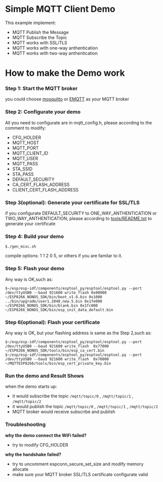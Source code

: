 
# Simple MQTT Client Demo

This example implement:
- MQTT Publish the Message
- MQTT Subscribe the Topic
- MQTT works with SSL/TLS
- MQTT works with one-way anthentication
- MQTT works with two-way anthentication

# How to make the Demo work

### Step 1: Start the MQTT broker

you could choose [mosquitto](https://mosquitto.org) or [EMQTT](https://github.com/emqtt/emqttd) as your MQTT broker

### Step 2: Configurate your demo

All you need to configurate are in mqtt_config.h, please according to the comment to modify:
- CFG_HOLDER
- MQTT_HOST
- MQTT_PORT
- MQTT_CLIENT_ID
- MQTT_USER
- MQTT_PASS
- STA_SSID
- STA_PASS
- DEFAULT_SECURITY
- CA_CERT_FLASH_ADDRESS
- CLIENT_CERT_FLASH_ADDRESS

### Step 3(optional): Generate your certificate for SSL/TLS

if you configurate DEFAULT_SECURITY to ONE_WAY_ANTHENTICATION or TWO_WAY_ANTHENTICATION, please according to [tools/README.txt](../../tools/README.md) to generate your certificate

### Step 4: Build your demo

```
$./gen_misc.sh
```

compile options: 1 1 2 0 5, or others if you are familar to it.

### Step 5: Flash your demo

Any way is OK,such as:
```
$~/esp/esp-idf/components/esptool_py/esptool/esptool.py --port /dev/ttyUSB0 --baud 921600 write_flash 0x00000 ~/ESP8266_NONOS_SDK/bin/boot_v1.6.bin 0x1000 ../bin/upgrade/user1.2048.new.5.bin 0x1fe000 ~/ESP8266_NONOS_SDK/bin/blank.bin 0x1fc000 ~/ESP8266_NONOS_SDK/bin/esp_init_data_default.bin
```

### Step 6(optional): Flash your certificate

Any way is OK, but your flashing address is same as the Step 2,such as:

```
$~/esp/esp-idf/components/esptool_py/esptool/esptool.py --port /dev/ttyUSB0 --baud 921600 write_flash  0x77000 ~/ESP8266_NONOS_SDK/tools/bin/esp_ca_cert.bin
$~/esp/esp-idf/components/esptool_py/esptool/esptool.py --port /dev/ttyUSB0 --baud 921600 write_flash  0x78000 ~/MQTTESP8266/tools/bin/esp_cert_private_key.bin
```
### Run the demo and Result Shows

when the demo starts up:
- it would subscribe the topic `/mqtt/topic/0` , `/mqtt/topic/1` , `/mqtt/topic/2` 
- it would publish the topic `/mqtt/topic/0` , `/mqtt/topic/1` , `/mqtt/topic/2` 
- MQTT broker would receive subscribe and publish

### Troubleshooting

**why the demo connect the WiFi failed?**
- try to modify CFG_HOLDER

**why the handshake failed?**

- try to uncomment espconn_secure_set_size and modify memory allocate
- make sure your MQTT broker SSL/TLS certificate configurate valid 



